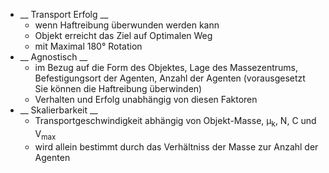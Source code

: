 
- __ Transport Erfolg __
    - wenn Haftreibung überwunden werden kann
    - Objekt erreicht das Ziel auf Optimalen Weg
    - mit Maximal 180° Rotation
- __ Agnostisch __
    - im Bezug auf die Form des Objektes, Lage des Massezentrums, Befestigungsort der Agenten, Anzahl der Agenten (vorausgesetzt Sie können die Haftreibung überwinden)
    - Verhalten und Erfolg unabhängig von diesen Faktoren
- __ Skalierbarkeit __
    - Transportgeschwindigkeit abhängig von Objekt-Masse, μ<sub>k</sub>, N, C und V<sub>max</sub>
    - wird allein bestimmt durch das Verhältniss der Masse zur Anzahl der Agenten